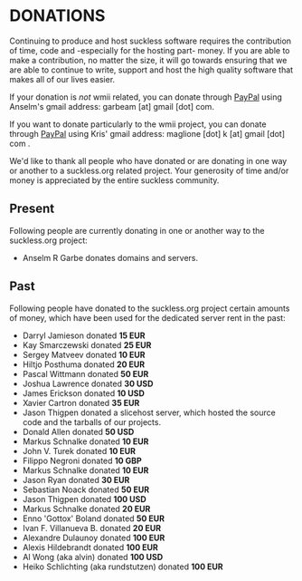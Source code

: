 DONATIONS
=========
Continuing to produce and host suckless software requires the contribution of
time, code and -especially for the hosting part- money. If you are able to make
a contribution, no matter the size, it will go towards ensuring that we are
able to continue to write, support and host the high quality software that
makes all of our lives easier.

If your donation is *not* wmii related, you can donate through
[PayPal](https://paypal.com/) using Anselm's gmail address: garbeam [at] gmail
[dot] com.

If you want to donate particularly to the wmii project, you can donate through
[PayPal](https://paypal.com/) using Kris' gmail address: maglione [dot] k [at] gmail [dot] com .

We'd like to thank all people who have donated or are donating in one way or another
to a suckless.org related project. Your generosity of time and/or money is appreciated by the entire suckless community.

Present
-------
Following people are currently donating in one or another way to the suckless.org project:

* Anselm R Garbe donates domains and servers.

Past
----
Following people have donated to the suckless.org project
certain amounts of money, which have been used for the dedicated server rent
in the past:

* Darryl Jamieson donated <b> 15 EUR </b>
* Kay Smarczewski donated <b> 25 EUR </b>
* Sergey Matveev donated <b> 10 EUR </b>
* Hiltjo Posthuma donated <b> 20 EUR </b>
* Pascal Wittmann donated <b> 50 EUR </b>
* Joshua Lawrence donated <b> 30 USD </b>
* James Erickson donated <b> 10 USD </b>
* Xavier Cartron donated <b> 35 EUR </b>
* Jason Thigpen donated a slicehost server, which hosted the source code and the tarballs of our projects.
* Donald Allen donated <b> 50 USD </b>
* Markus Schnalke donated <b> 10 EUR </b>
* John V. Turek donated <b> 10 EUR</b>
* Filippo Negroni donated <b> 10 GBP </b>
* Markus Schnalke donated <b> 10 EUR</b>
* Jason Ryan donated <b>30 EUR</b>
* Sebastian Noack donated <b> 50 EUR </b>
* Jason Thigpen donated <b> 100 USD </b>
* Markus Schnalke donated <b> 20 EUR </b>
* Enno 'Gottox' Boland donated <b>50 EUR</b>
* Ivan F. Villanueva B. donated <b>20 EUR</b>
* Alexandre Dulaunoy donated <b>100 EUR</b>
* Alexis Hildebrandt donated <b>100 EUR</b>
* Al Wong (aka alvin) donated <b>100 USD</b>
* Heiko Schlichting (aka rundstutzen) donated <b>100 EUR</b>
